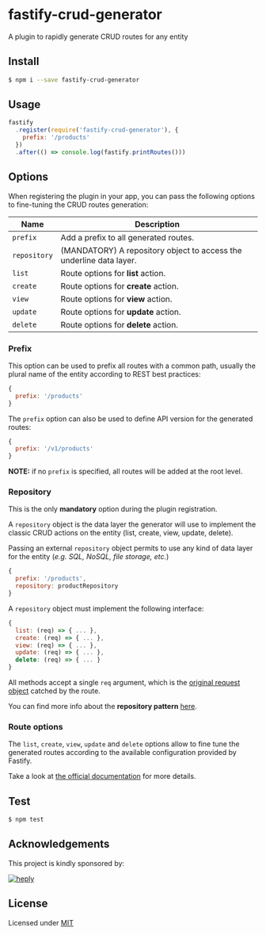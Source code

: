 # fastify-crud-generator

A plugin to rapidly generate CRUD routes for any entity

## Install

```bash
$ npm i --save fastify-crud-generator
```

## Usage

```js
fastify
  .register(require('fastify-crud-generator'), {
    prefix: '/products'
  })
  .after(() => console.log(fastify.printRoutes()))
```

## Options

When registering the plugin in your app, you can pass
the following options to fine-tuning the CRUD routes generation:

| Name                | Description                                                         |
|---------------------|---------------------------------------------------------------------|
| `prefix`            | Add a prefix to all generated routes.                               |
| `repository`        | (MANDATORY) A repository object to access the underline data layer. |
| `list`              | Route options for **list** action.                                  |
| `create`            | Route options for **create** action.                                |
| `view`              | Route options for **view** action.                                  |
| `update`            | Route options for **update** action.                                |
| `delete`            | Route options for **delete** action.                                |

### Prefix

This option can be used to prefix all routes with a common path, usually the plural
name of the entity according to REST best practices:

```js
{
  prefix: '/products'
}
```

The `prefix` option can also be used to define API version for the generated routes:

```js
{
  prefix: '/v1/products'
}
```

**NOTE:** if no `prefix` is specified, all routes will be added at the root level.

### Repository

This is the only **mandatory** option during the plugin registration.

A `repository` object is the data layer the generator will use to implement
the classic CRUD actions on the entity (list, create, view, update, delete).

Passing an external `repository` object permits to use any kind of data layer
for the entity (*e.g. SQL, NoSQL, file storage, etc.*)

```js
{
  prefix: '/products',
  repository: productRepository
}
```

A `repository` object must implement the following interface:

```js
{
  list: (req) => { ... },
  create: (req) => { ... },
  view: (req) => { ... },
  update: (req) => { ... },
  delete: (req) => { ... }
}
```

All methods accept a single `req` argument, which is the
[original request object](https://www.fastify.io/docs/latest/Request/)
catched by the route.

You can find more info about the **repository pattern** [here](https://medium.com/@pererikbergman/repository-design-pattern-e28c0f3e4a30).

### Route options

The `list`, `create`, `view`, `update` and `delete` options allow to fine tune
the generated routes according to the available configuration provided by Fastify.

Take a look at [the official documentation](https://www.fastify.io/docs/latest/Routes/#routes-option) for more details.

## Test

```bash
$ npm test
```

## Acknowledgements

This project is kindly sponsored by:

[![heply](https://raw.githack.com/heply/brand/master/heply-logo.svg)](https://www.heply.it)

## License

Licensed under [MIT](./LICENSE)